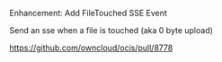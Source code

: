 Enhancement: Add FileTouched SSE Event

Send an sse when a file is touched (aka 0 byte upload)

https://github.com/owncloud/ocis/pull/8778
